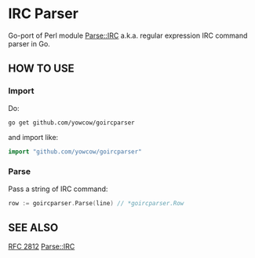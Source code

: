 IRC Parser
==========

Go-port of Perl module [Parse::IRC](https://metacpan.org/pod/Parse::IRC) a.k.a. regular expression IRC command parser in Go.

HOW TO USE
----------

### Import

Do:

```
go get github.com/yowcow/goircparser
```

and import like:

```go
import "github.com/yowcow/goircparser"
```

### Parse

Pass a string of IRC command:

```go
row := goircparser.Parse(line) // *goircparser.Row
```

SEE ALSO
--------

[RFC 2812](https://tools.ietf.org/html/rfc2812)
[Parse::IRC](https://metacpan.org/pod/Parse::IRC)
